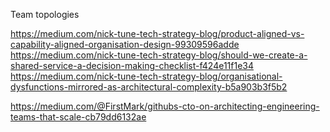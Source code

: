 Team topologies

https://medium.com/nick-tune-tech-strategy-blog/product-aligned-vs-capability-aligned-organisation-design-99309596adde
https://medium.com/nick-tune-tech-strategy-blog/should-we-create-a-shared-service-a-decision-making-checklist-f424e11f1e34
https://medium.com/nick-tune-tech-strategy-blog/organisational-dysfunctions-mirrored-as-architectural-complexity-b5a903b3f5b2

https://medium.com/@FirstMark/githubs-cto-on-architecting-engineering-teams-that-scale-cb79dd6132ae

